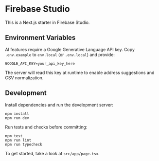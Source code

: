 # Firebase Studio

This is a Next.js starter in Firebase Studio.

## Environment Variables

AI features require a Google Generative Language API key. Copy `.env.example` to `env.local` (or `.env.local`) and provide:

```
GOOGLE_API_KEY=your_api_key_here
```

The server will read this key at runtime to enable address suggestions and CSV normalization.

## Development

Install dependencies and run the development server:

```
npm install
npm run dev
```

Run tests and checks before committing:

```
npm test
npm run lint
npm run typecheck
```

To get started, take a look at `src/app/page.tsx`.
